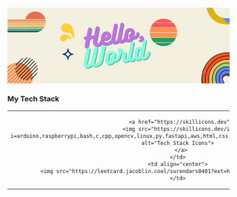 <p align="center">
  <img src="Hello,.png" alt="Hello World">
</p>

<table align="center" width="100%">
  <tr>
    <h3>My Tech Stack</h3>
    <td align="center">
     
      <a href="https://skillicons.dev">
        <img src="https://skillicons.dev/icons?i=arduino,raspberrypi,bash,c,cpp,opencv,linux,py,fastapi,aws,html,css,bootstrap,js,mysql,docker&perline=4" alt="Tech Stack Icons">
      </a>
    </td>
    <td align="center">
      <img src="https://leetcard.jacoblin.cool/surendars0401?ext=heatmap" alt="Leetcode Stats">
    </td>
  </tr>
</table>
